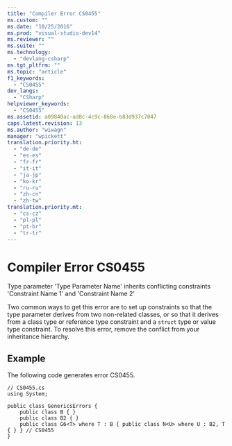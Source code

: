 ```yaml
---
title: "Compiler Error CS0455"
ms.custom: ""
ms.date: "10/25/2016"
ms.prod: "visual-studio-dev14"
ms.reviewer: ""
ms.suite: ""
ms.technology: 
  - "devlang-csharp"
ms.tgt_pltfrm: ""
ms.topic: "article"
f1_keywords: 
  - "CS0455"
dev_langs: 
  - "CSharp"
helpviewer_keywords: 
  - "CS0455"
ms.assetid: a09840ac-ad8c-4c9c-868e-b83d937c7047
caps.latest.revision: 13
ms.author: "wiwagn"
manager: "wpickett"
translation.priority.ht: 
  - "de-de"
  - "es-es"
  - "fr-fr"
  - "it-it"
  - "ja-jp"
  - "ko-kr"
  - "ru-ru"
  - "zh-cn"
  - "zh-tw"
translation.priority.mt: 
  - "cs-cz"
  - "pl-pl"
  - "pt-br"
  - "tr-tr"
---
```

# Compiler Error CS0455
Type parameter 'Type Parameter Name' inherits conflicting constraints 'Constraint Name 1' and 'Constraint Name 2'  
  
 Two common ways to get this error are to set up constraints so that the type parameter derives from two non-related classes, or so that it derives from a class type or reference type constraint and a `struct` type or value type constraint. To resolve this error, remove the conflict from your inheritance hierarchy.  
  
## Example  
 The following code generates error CS0455.  
  
```  
// CS0455.cs  
using System;  
  
public class GenericsErrors {  
    public class B { }  
    public class B2 { }  
    public class G6<T> where T : B { public class N<U> where U : B2, T { } } // CS0455  
}  
```